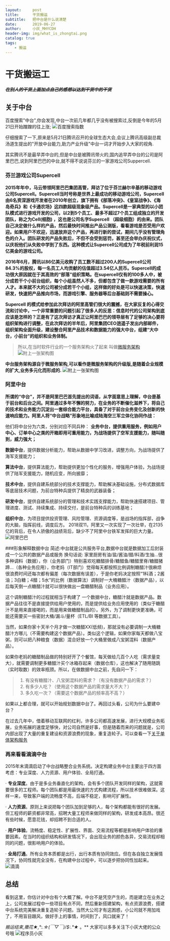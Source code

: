 ```yaml
---
layout:     post
title:      干货搬运
subtitle:   把中台是什么说清楚
date:       2019-06-27
author:     小灰_MHYCDH
header-img: img/what_is_zhongtai.png
catalog: true
tags:
    - 搬运
---
```

# 干货搬运工
##### **~~在别人的干货上面加点自己的感想以达到干货中的干货~~**
## 关于中台
百度搜索"中台",你会发现,中台一次前几年都几乎没有被搜索过,反倒是今年的5月21日开始蹭蹭的往上涨;
![百度搜索指数](https://mmbiz.qpic.cn/mmbiz_png/Cyqq1zXcmFmsph8LHQ4ulOJQ0QFickTxjfDbPEPaWg5L5JjJsG8DiaSoIfRHiclwuBUNz4o8kR82IC8zDJ6ZaU9kA/640?wx_fmt=png&tp=webp&wxfrom=5&wx_lazy=1&wx_co=1)

仔细搜索了一下,原来是5月21日腾讯召开的全球生态大会,会议上腾讯高级副总裁汤道生提出的"开放中台能力,助力产业升级"中台一词才开始步入大家的视角.

其实腾讯不是最早弄中台的,但是中台是被腾讯带火的,国内追早弄中台的公司是阿里巴巴,说到阿里巴巴的中台,就不得不说说芬兰的一家游戏公司Suppercell.

### 芬兰游戏公司Supercell

**2015年年中，马云带领阿里巴巴集团高管，拜访了位于芬兰赫尔辛基的移动游戏公司Supercell。Supercell当时号称是世界上最成功的移动游戏公司，Supercell由6名资深游戏开发者在2010年创立，旗下拥有《部落冲突》、《皇室战争》、《海岛奇兵》和《卡通农场》这四款超级现象级产品。Supercell是一家典型的以小团队模式进行游戏开发的公司，以2到5个员工、最多不超过7个员工组成独立的开发团队，称之为Cell(细胞) ，这也是公司名字Supercell （超级细胞）的由来。团队自己决定做什么样的产品，然后最快时间推出产品公测版，看看游戏是否受用户欢迎。如果用户不欢迎，迅速放弃这个产品，再进行新的尝试，期间几乎没有管理角色的介入。团队研发的产品失败后，不但不会受到惩罚，甚至还会举办庆祝仪式，以庆祝他们从失败中学到了东西。这种模式让Supercell公司成为了年税前利润15亿美金的游戏公司。**


**2016年6月，腾讯以86亿美元收购了员工数不超过200人的Supercell公司84.3%的股权，每一名员工人均贡献的估值超过3.54亿人民币。Supercell的成功很大原因就在于其高效的“部落”组织策略。在supercell仅有的100多人中，被分成若干个小前台组织，每个小组虽然人不多，但都包含了做一款游戏需要的所有人才。本来就不大的公司被分成若干个小组，这样做的好处是可以快速决策，快速研发，快速把产品推向市场，而游戏引擎、服务器等后台基础则不需要操心。**

**Supercell 的模式给参加此次拜访的阿里高管们很大的震撼，在大家反复的心得交流和讨论中，一个非常重要的问题引起了很多人的反思：信息时代的公司架构到底应该是怎样的？正是有了这次拜访才真正让阿里巴巴的领导层有了足够的决心要将组织架构进行调整，在此次拜访的半年后，阿里集团CEO逍遥子发出内部邮件，组织架构全面升级，建设整合阿里产品技术和数据能力的强大中台，组建“大中台，小前台”的组织和业务体制。**
>所以,在当时软件行业的一个服务架构火了起来
叫做[微服务架构](https://www.ibm.com/developerworks/community/blogs/3302cc3b-074e-44da-90b1-5055f1dc0d9c/entry/%E8%A7%A3%E6%9E%90%E5%BE%AE%E6%9C%8D%E5%8A%A1%E6%9E%B6%E6%9E%84_%E4%B8%80_%E4%BB%80%E4%B9%88%E6%98%AF%E5%BE%AE%E6%9C%8D%E5%8A%A1?lang=en)
![附上一张架构图](https://img-blog.csdn.net/20180906161512646?watermark/2/text/aHR0cHM6Ly9ibG9nLmNzZG4ubmV0L3UwMTM2MjgxNTI=/font/5a6L5L2T/fontsize/400/fill/I0JBQkFCMA==/dissolve/70 "微服务架构图")

**中台服务架构源自于微服务架构,可以看作是微服务架构的升级版,是随着企业规模的扩大,业务多元化而形成的.**
![附上一张架构图](https://img-blog.csdn.net/20180906161539765?watermark/2/text/aHR0cHM6Ly9ibG9nLmNzZG4ubmV0L3UwMTM2MjgxNTI=/font/5a6L5L2T/fontsize/400/fill/I0JBQkFCMA==/dissolve/70 "中台架构图")

### 阿里中台
**所谓的“中台”，并不是阿里巴巴首先提出的词语，从字面意思上理解，中台是基于前台和后台之间。阿里通过多年不懈的努力，在业务的不断催化滋养下，将自己的技术和业务能力沉淀出一套综合能力平台，具备了对于前台业务变化及创新的快速响应能力。阿里人将“中台战略”形象地比喻成陆海空三军立体化协同作战：**


他们将中台分为六类，分别对应不同兵种：
**业务中台，提供重用服务，例如用户中心、订单中心之类的开箱即用可重用能力，为战场提供了空军支援能力，随叫随到，威力强大；**

**数据中台**，提供数据分析能力，帮助从数据中学习改进，调整方向，为战场提供了海军支援能力；

**算法中台**，提供算法能力，帮助提供更加个性化的服务，增强用户体验，为战场提供了陆军支援能力，随机应变，所向披靡；

**技术中台**，提供自建系统部分的技术支撑能力，帮助解决基础设施，分布式数据库等底层技术问题，为前台特种兵提供了精良的武器装备；

**研发中台**，提供自建系统部分的管理和技术实践支撑能力，帮助快速搭建项目、管理进度、测试、持续集成、持续交付，是前台特种兵的训练基地；

**组织中台**，为项目提供投资管理、风险管理、资源调度等，是战场的指挥部，战争的大脑，指挥前线，调度后方。
2018双11，阿里又一次实现了一次壮举，在2135亿的背后，在令人骄傲的战绩背后，缺少不了阿里中台铁军发挥的巨大力量。
![阿里巴巴](https://mmbiz.qpic.cn/mmbiz_png/Cyqq1zXcmFmsph8LHQ4ulOJQ0QFickTxjHDSrXjjH0Nkgz1UoKALJRE95ElrCXSZJvicia444YDYv5tEBbHGvibZIg/640?wx_fmt=png&tp=webp&wxfrom=5&wx_lazy=1&wx_co=1)

###形象解释数据中台
简述:中台就是公共服务平台,数据中台就是数据加工后封装成一个公共的数据产品或服务
换句话说:
家里厨房有油/盐/酱油/醋/料酒/生抽…很多种调料（数据），你（业务部门）特别喜欢吃糖醋排骨/糖醋鱼/糖醋里脊/糖醋猪蹄…（各种业务应用），你老妈（IT部门）觉得每天都按照比例调制糖醋汁很麻烦很浪费时间还每次都有偏差（每次数据有误差），于是你老妈决定按照“1料酒；2酱油；3白糖；4醋；5水”的比例（数据算法）调制好一大桶糖醋汁（数据产品），以后每天倒一点糖醋汁就可以很快做出一盘糖醋制品（业务应用）。

这个调制糖醋汁的过程就相当于构建了 一个数据中台，糖醋汁就是数据产品。数据产品往往不是直接提供给用户使用的，而是提供给业务应用使用的（类似于糖醋汁不是用来直接喝的，而是用来做糖醋制品的）。另外，为了调制更快更准确，可能还需要买一些密封大桶/漏斗/量杯（ETL/BI 等数据工具）。

当然，如果你家十天半个月才做一次糖醋XX(低频)，那就没有必要调制一大桶糖醋汁方哪儿（不需要构建这个数据产品）。类似这个逻辑，如果你家每天都做八宝粥，则可以把八种粮食（数据）混合好放一个大桶里做成八宝粥混料（数据产品）。

如果你老妈的糖醋制品做的特别好开了个餐馆，每天做给几百个人吃（需求量变大），就需要调制更多糖醋汁买个冰箱存起来（数据仓库），这也解决了随用随跳（实时取数）的效率瓶颈。所以，在做数据中台之前，先自问一下：

>1. 有没有糖醋汁、八宝粥混料的需求？（有没有数据产品的需求？）
>2. 有多少人吃？（使用这个数据产品的需求量大不大？）
>3. 多久吃一次？（需要这个数据产品的频率高不高？）

如果以上都合理，就可以开始规划数据中台了。再回过头看，公司为什么要建中台？

在过去几年中，借着移动互联网的红利，许多公司都高速发展，进行大规模业务拓展，业务拓展的速度足够快，对公司自然是好事，但是随着而来的问题就是，公司内部出现了大量的重复建设和资源浪费的现象，重复造轮子。可以查看一下[关于单体架构服务](https://www.jianshu.com/p/6fe0795c782d)

### 再来看看滴滴中台
2015年末滴滴启动了中台战略整合业务系统。决定构建业务中台主要出于四方面考虑：专业深度、人力资源、用户体验、全局打通。

· **专业深度**。由于是多业务垂直化的架构，会有多个团队开发同样的架构，这就需要很多的工程师。每个团队都是用最快速的方式构建流程，所以技术很难做深。这样一来，导致客户端的流畅度不高，后端不稳定，影响可扩展性。

· **人力资源**。原则上来说把每个团队加到足够的人，每个架构都能有很好的发展。但工程师的薪资都非常高，招聘大量工程师来做同样的架构，研发成本高昂。很还有些时候，愿意花钱，却招聘不到合适的人。

· **用户体验**。流畅度、稳定性、扩展性、界面、交易流程等都是影响用户体验的重要因素。在当时的组织结构和研发情况下，会出现业务的颜色各异，交易流程却相同的问题，很影响用户的体验。

· **全局打通**。所有业务本质都是出行，出行本质有协同效应。但在各自独立发展情况下，协同性就完全没有，在构建中台过程中，可以逐步把协同性加起来。
![滴滴](https://mmbiz.qpic.cn/mmbiz_png/Cyqq1zXcmFmsph8LHQ4ulOJQ0QFickTxjib88wib3EhaX6GuueWssE706eTI4GEsLkd5EiaXVlhJUEjuwiahWBQMEKg/640?wx_fmt=png&tp=webp&wxfrom=5&wx_lazy=1&wx_co=1)

## 总结

看到这里，你估计对中台有个大概了解。中台不是凭空产生的，而是建立在业务之上，公司发展过程中一些项目有点不同，然后重新搭建架构，有点资源浪费，搭建中台系统完美解决重复造轮子问题。当然大公司才有这困惑，小公司就不用加戏了，不用盲目跟风，做好手上的事情，时间到了，风口就来了！

**搬运结束,撒花*★,°*:.☆(￣▽￣)/$:*.°★* 。**
大家可以多多关注下小灰大佬的公众号哦
![程序员小灰](https://mmbiz.qpic.cn/mmbiz_jpg/NtO5sialJZGpUqHJx40Ku3BLMt2tDRVM9TkUrnlQEww6Zib7AWnYSLnr7e0cLo5YkBMddF26qp2mpHA8u6LHIrsA/640?wx_fmt=jpeg&tp=webp&wxfrom=5&wx_lazy=1&wx_co=1 "程序员小灰")